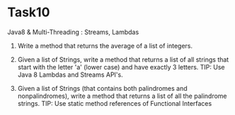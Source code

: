 # Task10
Java8  &amp; Multi-Threading : Streams, Lambdas

1. Write a method that returns the average of a list of integers. 
 
2. Given a list of Strings, write a method that returns a list of all strings that start with the letter 'a' (lower case) and have exactly 3 letters. TIP: Use Java 8 Lambdas and Streams API's. 
 
3. Given a list of Strings (that contains both palindromes and nonpalindromes), write a method that returns a list of all the palindrome strings.  TIP: Use static method references of Functional Interfaces 
